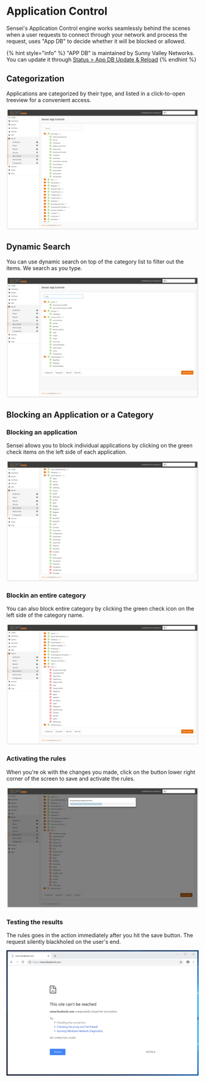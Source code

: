 # Application Control

Sensei's Application Control engine works seamlessly behind the scenes when a user requests to connect through your network and process the request, uses "App DB" to decide whether it will be blocked or allowed.

{% hint style="info" %}
"APP DB" is maintained by Sunny Valley Networks. You can update it through [Status &gt; App DB Update & Reload](status.md#app-db-update-and-reload)
{% endhint %}

## Categorization

Applications are categorized by their type, and listed in a click-to-open treeview for a convenient access. 

![App Control settings](../.gitbook/assets/sensei-m5-app-controls-1.png)

## Dynamic Search

You can use dynamic search on top of the category list to filter out the items. We search as you type.

![Dynamic search helps you to filter](../.gitbook/assets/sensei-m5-app-controls-1-search.png)

## Blocking an Application or a Category

### Blocking an application 

Sensei allows you to block individual applications by clicking on the green check items on the left side of each application.

![Blocking Facebook and a couple other social networks](../.gitbook/assets/sensei-m5-app-controls-2.png)

### Blockin an entire category

You can also block entire category by clicking the green check icon on the left side of the category name.

![](../.gitbook/assets/sensei-m5-app-controls-3.png)

### Activating the rules

When you're ok with the changes you made, click on the button lower right corner of the screen to save and activate the rules.

![Activating the rules](../.gitbook/assets/sensei-m5-app-controls-4.png)

### Testing the results

The rules goes in the action immediately after you hit the save button. The request silently blackholed on the user's end.

![The user&apos;s browser screen when a site is blocked.](../.gitbook/assets/sensei-m5-app-controls-5-facebook.png)






